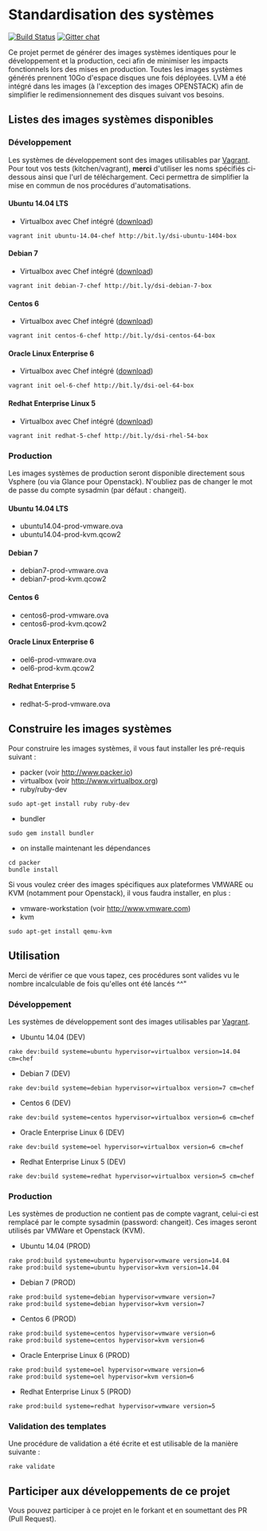 # Standardisation des systèmes

[![Build
Status](https://travis-ci.org/dsi-infrastructure/packer.svg?branch=master)](https://travis-ci.org/dsi-infrastructure/packer) [![Gitter
chat](http://img.shields.io/badge/Gitter-dsi--infrastructure%2Fpacker-green.svg)](https://gitter.im/dsi-infrastructure/packer)

Ce projet permet de générer des images systèmes identiques pour le développement et la production, ceci afin de minimiser les impacts fonctionnels lors des mises en production. Toutes les images systèmes générés prennent 10Go d'espace disques une fois déployées. LVM a été intégré dans les images (à l'exception des images OPENSTACK) afin de simplifier le redimensionnement des disques suivant vos besoins.

## Listes des images systèmes disponibles

### Développement

Les systèmes de développement sont des images utilisables par [Vagrant](http://docs.vagrantup.com/v2/why-vagrant/index.html). Pour tout vos tests (kitchen/vagrant), **merci** d'utiliser les noms spécifiés ci-dessous ainsi que l'url de téléchargement. Ceci permettra de simplifier la mise en commun de nos procédures d'automatisations.

#### Ubuntu 14.04 LTS

* Virtualbox avec Chef intégré ([download](http://bit.ly/dsi-ubuntu-1404-box))

```
vagrant init ubuntu-14.04-chef http://bit.ly/dsi-ubuntu-1404-box
```

#### Debian 7

* Virtualbox avec Chef intégré ([download](http://bit.ly/dsi-debian-7-box))

```
vagrant init debian-7-chef http://bit.ly/dsi-debian-7-box
```

#### Centos 6

* Virtualbox avec Chef intégré ([download](http://bit.ly/dsi-centos-64-box))

```
vagrant init centos-6-chef http://bit.ly/dsi-centos-64-box
```

#### Oracle Linux Enterprise 6

* Virtualbox avec Chef intégré ([download](http://bit.ly/dsi-oel-64-box))

```
vagrant init oel-6-chef http://bit.ly/dsi-oel-64-box
```

#### Redhat Enterprise Linux 5

* Virtualbox avec Chef intégré ([download](http://bit.ly/dsi-rhel-54-box))

```
vagrant init redhat-5-chef http://bit.ly/dsi-rhel-54-box
```

### Production

Les images systèmes de production seront disponible directement sous Vsphere (ou via Glance pour Openstack). N'oubliez pas de changer le mot de passe du compte sysadmin (par défaut : changeit).

#### Ubuntu 14.04 LTS
* ubuntu14.04-prod-vmware.ova
* ubuntu14.04-prod-kvm.qcow2

#### Debian 7
* debian7-prod-vmware.ova
* debian7-prod-kvm.qcow2

#### Centos 6
* centos6-prod-vmware.ova
* centos6-prod-kvm.qcow2

#### Oracle Linux Enterprise 6
* oel6-prod-vmware.ova
* oel6-prod-kvm.qcow2

#### Redhat Enterprise 5
* redhat-5-prod-vmware.ova

## Construire les images systèmes

Pour construire les images systèmes, il vous faut installer les pré-requis suivant :

* packer (voir http://www.packer.io)
* virtualbox (voir http://www.virtualbox.org)
* ruby/ruby-dev

```
sudo apt-get install ruby ruby-dev
```

* bundler

```
sudo gem install bundler
```

* on installe maintenant les dépendances

```
cd packer
bundle install
```

Si vous voulez créer des images spécifiques aux plateformes VMWARE ou KVM (notamment pour Openstack), il vous faudra installer, en plus :

* vmware-workstation (voir http://www.vmware.com)
* kvm

```
sudo apt-get install qemu-kvm
```

## Utilisation

Merci de vérifier ce que vous tapez, ces procédures sont valides vu le nombre incalculable de fois qu'elles ont été lancés ^^"

### Développement

Les systèmes de développement sont des images utilisables par [Vagrant](http://docs.vagrantup.com/v2/why-vagrant/index.html).

* Ubuntu 14.04 (DEV)

```
rake dev:build systeme=ubuntu hypervisor=virtualbox version=14.04 cm=chef
```

* Debian 7 (DEV)

```
rake dev:build systeme=debian hypervisor=virtualbox version=7 cm=chef
```

* Centos 6 (DEV)

```
rake dev:build systeme=centos hypervisor=virtualbox version=6 cm=chef
```

* Oracle Enterprise Linux 6 (DEV)

```
rake dev:build systeme=oel hypervisor=virtualbox version=6 cm=chef
```

* Redhat Enterprise Linux 5 (DEV)

```
rake dev:build systeme=redhat hypervisor=virtualbox version=5 cm=chef
```

### Production

Les systèmes de production ne contient pas de compte vagrant, celui-ci est remplacé par le compte sysadmin (password: changeit). Ces images seront utilisés par VMWare et Openstack (KVM).

* Ubuntu 14.04 (PROD)

```
rake prod:build systeme=ubuntu hypervisor=vmware version=14.04
rake prod:build systeme=ubuntu hypervisor=kvm version=14.04
```

* Debian 7 (PROD)

```
rake prod:build systeme=debian hypervisor=vmware version=7
rake prod:build systeme=debian hypervisor=kvm version=7
```

* Centos 6 (PROD)

```
rake prod:build systeme=centos hypervisor=vmware version=6
rake prod:build systeme=centos hypervisor=kvm version=6
```

* Oracle Enterprise Linux 6 (PROD)

```
rake prod:build systeme=oel hypervisor=vmware version=6
rake prod:build systeme=oel hypervisor=kvm version=6
```

* Redhat Enterprise Linux 5 (PROD)

```
rake prod:build systeme=redhat hypervisor=vmware version=5
```

### Validation des templates

Une procédure de validation a été écrite et est utilisable de la manière
suivante :

```
rake validate
```

## Participer aux développements de ce projet

Vous pouvez participer à ce projet en le forkant et en soumettant des PR (Pull Request).

